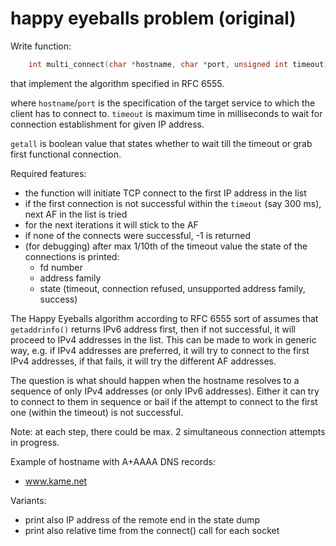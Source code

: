 # happy eyeballs problem (original)

Write function:

```C
    int multi_connect(char *hostname, char *port, unsigned int timeout);
```

that implement the algorithm specified in RFC 6555.

where `hostname`/`port` is the specification of the target service to which the
client has to connect to. `timeout` is maximum time in milliseconds to wait for
connection establishment for given IP address.

`getall` is boolean value that states whether to wait till the timeout or grab
first functional connection.

Required features:
  - the function will initiate TCP connect to the first IP address in the list
  - if the first connection is not successful within the `timeout` (say 300 ms), next AF in the list is tried
  - for the next iterations it will stick to the AF
  - if none of the connects were successful, -1 is returned
  - (for debugging) after max 1/10th of the timeout value the state of the
    connections is printed:
    - fd number
    - address family
    - state (timeout, connection refused, unsupported address family, success)

The Happy Eyeballs algorithm according to RFC 6555 sort of assumes that `getaddrinfo()`
returns IPv6 address first, then if not successful, it will proceed to IPv4 addresses in the list.
This can be made to work in generic way, e.g. if IPv4 addresses are preferred, it will try to connect
to the first IPv4 addresses, if that fails, it will try the different AF addresses.

The question is what should happen when the hostname resolves to a sequence of only IPv4 addresses (or only IPv6 addresses). 
Either it can try to connect to them in sequence or bail if the attempt to connect to the first one
(within the timeout) is not successful.

Note: at each step, there could be max. 2 simultaneous connection attempts in progress.

Example of hostname with A+AAAA DNS records:
  - www.kame.net

Variants:
  - print also IP address of the remote end in the state dump
  - print also relative time from the connect() call for each socket

